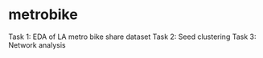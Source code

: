 # metrobike
Task 1: EDA of LA metro bike share dataset
Task 2: Seed clustering
Task 3: Network analysis

